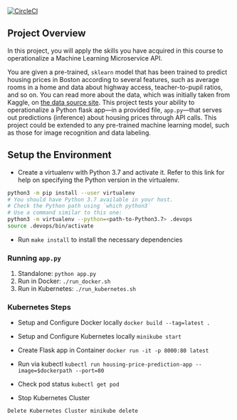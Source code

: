 [![CircleCI](https://circleci.com/gh/Dewalade1/cloud--deployml-microservice-with-kubernetes/tree/main.svg?style=svg)](https://circleci.com/gh/Dewalade1/cloud--deployml-microservice-with-kubernetes/tree/main)

## Project Overview

In this project, you will apply the skills you have acquired in this course to operationalize a Machine Learning Microservice API. 

You are given a pre-trained, `sklearn` model that has been trained to predict housing prices in Boston according to several features, such as average rooms in a home and data about highway access, teacher-to-pupil ratios, and so on. You can read more about the data, which was initially taken from Kaggle, on [the data source site](https://www.kaggle.com/c/boston-housing). This project tests your ability to operationalize a Python flask app—in a provided file, `app.py`—that serves out predictions (inference) about housing prices through API calls. This project could be extended to any pre-trained machine learning model, such as those for image recognition and data labeling.


## Setup the Environment

* Create a virtualenv with Python 3.7 and activate it. Refer to this link for help on specifying the Python version in the virtualenv. 
```bash
python3 -m pip install --user virtualenv
# You should have Python 3.7 available in your host. 
# Check the Python path using `which python3`
# Use a command similar to this one:
python3 -m virtualenv --python=<path-to-Python3.7> .devops
source .devops/bin/activate
```
* Run `make install` to install the necessary dependencies

### Running `app.py`

1. Standalone:  `python app.py`
2. Run in Docker:  `./run_docker.sh`
3. Run in Kubernetes:  `./run_kubernetes.sh`

### Kubernetes Steps

* Setup and Configure Docker locally
```docker build --tag=latest .```

* Setup and Configure Kubernetes locally
```minikube start```

* Create Flask app in Container
```docker run -it -p 8000:80 latest```

* Run via kubectl
```kubectl run housing-price-prediction-app --image=$dockerpath --port=80```

* Check pod status 
```kubectl get pod```

* Stop Kubernetes Cluster 
```minikube close
Delete Kubernetes Cluster minikube delete
